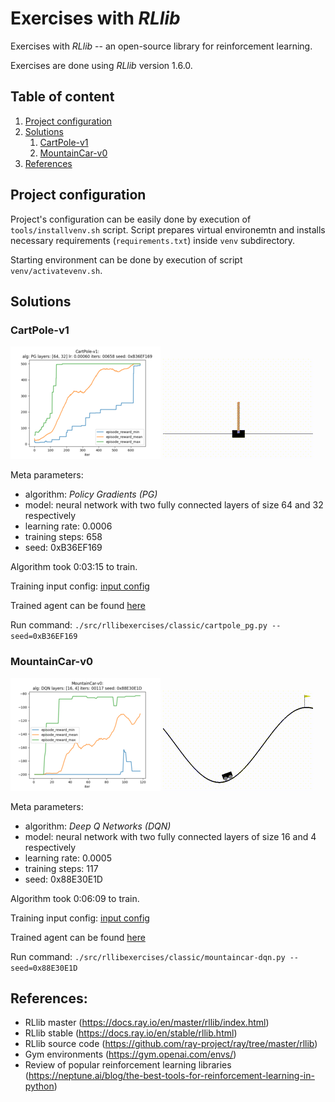 # Exercises with *RLlib*

Exercises with *RLlib* -- an open-source library for reinforcement learning.

Exercises are done using *RLlib* version 1.6.0.


## Table of content

 1. [Project configuration](#project_configuration)
 2. [Solutions](#solutions)
     1. [CartPole-v1](#solution_cartpole)
     2. [MountainCar-v0](#solution_mountaincar)
 3. [References](#references)


## <a name="project_configuration"></a>Project configuration

Project's configuration can be easily done by execution of `tools/installvenv.sh` script. Script prepares virtual environemtn and installs necessary requirements (`requirements.txt`) inside `venv` subdirectory.

Starting environment can be done by execution of script `venv/activatevenv.sh`. 


## <a name="solutions"></a>Solutions

### <a name="solution_cartpole"></a>CartPole-v1

[![CartPole-v1 PG](doc/solution/classic/cartpole-v1/cartpole-v1-pg-small.png "CartPole-v1 PG")](doc/solution/classic/cartpole-v1/cartpole-v1-pg.png)
[![CartPole-v1 PG](doc/solution/classic/cartpole-v1/cartpole-v1-pg-small.gif "CartPole-v1 PG")](doc/solution/classic/cartpole-v1/cartpole-v1-pg.mp4)

Meta parameters:
- algorithm: *Policy Gradients (PG)*
- model: neural network with two fully connected layers of size 64 and 32 respectively
- learning rate: 0.0006
- training steps: 658
- seed: 0xB36EF169

Algorithm took 0:03:15 to train.

Training input config: [input config](doc/solution/classic/cartpole-v1/cartpole-v1-pg.cfg)

Trained agent can be found [here](doc/solution/classic/cartpole-v1/cartpole-v1-pg-agent.zip)

Run command: `./src/rllibexercises/classic/cartpole_pg.py --seed=0xB36EF169`

### <a name="solution_mountaincar"></a>MountainCar-v0

[![MountainCar-v0 DQN](doc/solution/classic/mountaincar-v0/mountaincar-v0-dqn-small.png "MountainCar-v0 DQN")](doc/solution/classic/mountaincar-v0/mountaincar-v0-dqn.png)
[![MountainCar-v0 DQN](doc/solution/classic/mountaincar-v0/mountaincar-v0-dqn-small.gif "MountainCar-v0 DQN")](doc/solution/classic/mountaincar-v0/mountaincar-v0-dqn.mp4)

Meta parameters:
- algorithm: *Deep Q Networks (DQN)*
- model: neural network with two fully connected layers of size 16 and 4 respectively
- learning rate: 0.0005
- training steps: 117
- seed: 0x88E30E1D

Algorithm took 0:06:09 to train.

Training input config: [input config](doc/solution/classic/mountaincar-v0/mountaincar-v0-dqn.cfg)

Trained agent can be found [here](doc/solution/classic/mountaincar-v0/mountaincar-v0-dqn-agent.zip)

Run command: `./src/rllibexercises/classic/mountaincar-dqn.py --seed=0x88E30E1D`


## References:

- RLlib master (https://docs.ray.io/en/master/rllib/index.html)
- RLlib stable (https://docs.ray.io/en/stable/rllib.html)
- RLlib source code (https://github.com/ray-project/ray/tree/master/rllib)
- Gym environments (https://gym.openai.com/envs/)
- Review of popular reinforcement learning libraries (https://neptune.ai/blog/the-best-tools-for-reinforcement-learning-in-python)
